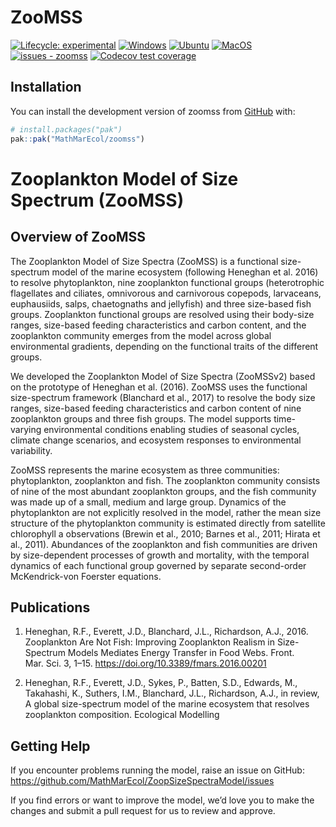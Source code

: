 
<!-- README.md is generated from README.Rmd. Please edit that file -->

# ZooMSS

<!-- # planktonr <a href='https://github.com/MathMarEcol/zoomss'><img src='man/figures/planktonr.png' align="right" width="139px" /></a> -->

<!-- badges: start -->

[![Lifecycle:
experimental](https://img.shields.io/badge/lifecycle-experimental-orange.svg)](https://lifecycle.r-lib.org/articles/stages.html#experimental)
[![Windows](https://github.com/MathMarEcol/zoomss/actions/workflows/Windows.yaml/badge.svg)](https://github.com/MathMarEcol/zoomss/actions/workflows/Windows.yaml)
[![Ubuntu](https://github.com/MathMarEcol/zoomss/actions/workflows/Ubuntu.yaml/badge.svg)](https://github.com/MathMarEcol/zoomss/actions/workflows/Ubuntu.yaml)
[![MacOS](https://github.com/MathMarEcol/zoomss/actions/workflows/MacOS.yaml/badge.svg)](https://github.com/MathMarEcol/zoomss/actions/workflows/MacOS.yaml)
[![issues -
zoomss](https://img.shields.io/github/issues/MathMarEcol/zoomss)](https://github.com/MathMarEcol/zoomss/issues)
[![Codecov test
coverage](https://codecov.io/gh/MathMarEcol/zoomss/graph/badge.svg)](https://app.codecov.io/gh/MathMarEcol/zoomss)
<!-- badges: end -->

## Installation

You can install the development version of zoomss from
[GitHub](https://github.com/) with:

``` r
# install.packages("pak")
pak::pak("MathMarEcol/zoomss")
```

# Zooplankton Model of Size Spectrum (ZooMSS)

## Overview of ZooMSS

The Zooplankton Model of Size Spectra (ZooMSS) is a functional
size-spectrum model of the marine ecosystem (following Heneghan et
al. 2016) to resolve phytoplankton, nine zooplankton functional groups
(heterotrophic flagellates and ciliates, omnivorous and carnivorous
copepods, larvaceans, euphausiids, salps, chaetognaths and jellyfish)
and three size-based fish groups. Zooplankton functional groups are
resolved using their body-size ranges, size-based feeding
characteristics and carbon content, and the zooplankton community
emerges from the model across global environmental gradients, depending
on the functional traits of the different groups.

We developed the Zooplankton Model of Size Spectra (ZooMSSv2) based on
the prototype of Heneghan et al. (2016). ZooMSS uses the functional
size-spectrum framework (Blanchard et al., 2017) to resolve the body
size ranges, size-based feeding characteristics and carbon content of
nine zooplankton groups and three fish groups. The model supports
time-varying environmental conditions enabling studies of seasonal
cycles, climate change scenarios, and ecosystem responses to
environmental variability.

ZooMSS represents the marine ecosystem as three communities:
phytoplankton, zooplankton and fish. The zooplankton community consists
of nine of the most abundant zooplankton groups, and the fish community
was made up of a small, medium and large group. Dynamics of the
phytoplankton are not explicitly resolved in the model, rather the mean
size structure of the phytoplankton community is estimated directly from
satellite chlorophyll a observations (Brewin et al., 2010; Barnes et
al., 2011; Hirata et al., 2011). Abundances of the zooplankton and fish
communities are driven by size-dependent processes of growth and
mortality, with the temporal dynamics of each functional group governed
by separate second-order McKendrick-von Foerster equations.

## Publications

1.  Heneghan, R.F., Everett, J.D., Blanchard, J.L., Richardson,
    A.J., 2016. Zooplankton Are Not Fish: Improving Zooplankton Realism
    in Size-Spectrum Models Mediates Energy Transfer in Food Webs.
    Front. Mar. Sci. 3, 1–15. <https://doi.org/10.3389/fmars.2016.00201>

2.  Heneghan, R.F., Everett, J.D., Sykes, P., Batten, S.D., Edwards, M.,
    Takahashi, K., Suthers, I.M., Blanchard, J.L., Richardson, A.J., in
    review, A global size-spectrum model of the marine ecosystem that
    resolves zooplankton composition. Ecological Modelling

## Getting Help

If you encounter problems running the model, raise an issue on GitHub:
<https://github.com/MathMarEcol/ZoopSizeSpectraModel/issues>

If you find errors or want to improve the model, we’d love you to make
the changes and submit a pull request for us to review and approve.
